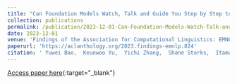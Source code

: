 ```yaml
---
title: "Can Foundation Models Watch, Talk and Guide You Step by Step to Make a Cake?"
collection: publications
permalink: /publication/2023-12-01-Can-Foundation-Models-Watch-Talk-and-Guide-You-Step-by-Step-to-Make-a-Cake
date: 2023-12-01
venue: 'Findings of the Association for Computational Linguistics: EMNLP 2023'
paperurl: 'https://aclanthology.org/2023.findings-emnlp.824'
citation: ' Yuwei Bao,  Keunwoo Yu,  Yichi Zhang,  Shane Storks,  Itamar Bar-Yossef,  Alex Iglesia,  Megan Su,  Xiao Zheng,  Joyce Chai, &quot;Can Foundation Models Watch, Talk and Guide You Step by Step to Make a Cake?.&quot; Findings of the Association for Computational Linguistics: EMNLP 2023, 2023.'
---
```

[Access paper here](https://aclanthology.org/2023.findings-emnlp.824){:target="_blank"}
